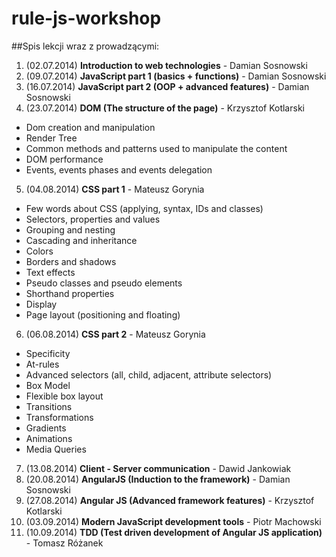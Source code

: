 rule-js-workshop
================

##Spis lekcji wraz z prowadzącymi:

1. (02.07.2014) **Introduction to web technologies** - Damian Sosnowski
2. (09.07.2014) **JavaScript part 1 (basics + functions)** - Damian Sosnowski
3. (16.07.2014) **JavaScript part 2 (OOP + advanced features)** - Damian Sosnowski
4. (23.07.2014) **DOM (The structure of the page)** - Krzysztof Kotlarski
  * Dom creation and manipulation
  * Render Tree
  * Common methods and patterns used to manipulate the content
  * DOM performance
  * Events, events phases and events delegation
5. (04.08.2014) **CSS part 1** - Mateusz Gorynia
  * Few words about CSS (applying, syntax, IDs and classes) 
  * Selectors, properties and values 
  * Grouping and nesting
  * Cascading and inheritance
  * Colors 
  * Borders and shadows 
  * Text effects 
  * Pseudo classes and pseudo elements 
  * Shorthand properties 
  * Display 
  * Page layout (positioning and floating) 
6. (06.08.2014) **CSS part 2** - Mateusz Gorynia
  * Specificity
  * At-rules
  * Advanced selectors (all, child, adjacent, attribute selectors)
  * Box Model 
  * Flexible box layout 
  * Transitions 
  * Transformations 
  * Gradients 
  * Animations 
  * Media Queries 
7. (13.08.2014) **Client - Server communication** - Dawid Jankowiak
8. (20.08.2014) **AngularJS (Induction to the framework)** - Damian Sosnowski
9. (27.08.2014) **Angular JS (Advanced framework features)** - Krzysztof Kotlarski
10. (03.09.2014) **Modern JavaScript development tools** - Piotr Machowski
11. (10.09.2014) **TDD (Test driven development of Angular JS application)** - Tomasz Różanek
